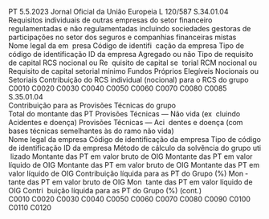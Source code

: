 PT  5.5.2023 Jornal Oficial da União Europeia L 120/587
 S.34.01.04  
Requisitos individuais de outras empresas do setor financeiro regulamentadas e não regulamentadas incluindo sociedades gestoras  de participações no setor dos 
seguros e companhias financeiras mistas  
Nome legal da em ­
presa  Código de identifi ­
cação da empresa  Tipo de código de 
identificação ID da 
empresa  Agregado ou não  Tipo de requisito 
de capital  RCS nocional ou Re ­
quisito de capital se ­
torial  RCM nocional ou 
Requisito de capital 
setorial mínimo  Fundos Próprios 
Elegíveis Nocionais 
ou Setoriais  Contribuição do 
RCS individual 
(nocional) para o 
RCS do grupo  
C0010  C0020  C0030  C0040  C0050  C0060  C0070  C0080  C0085  
S.35.01.04  
Contribuição para as Provisões Técnicas do grupo  
Total do montante das PT  Provisões Técnicas — Não vida (ex ­
cluindo Acidentes e doença)  Provisões Técnicas — Aci ­
dentes e doença (com bases 
técnicas semelhantes às do 
ramo não vida)  
Nome legal 
da empresa  Código de 
identificação 
da empresa  Tipo de código de 
identificação ID da 
empresa  Método de cálculo da 
solvência do grupo uti ­
lizado  Montante das 
PT em valor 
bruto de OIG  Montante das 
PT em valor 
líquido de 
OIG  Montante 
das PT em 
valor bruto 
de OIG  Montante das 
PT em valor 
líquido de 
OIG  Contribuição 
líquida para 
as PT do 
Grupo (%)  Mon ­
tante 
das PT 
em valor 
bruto de 
OIG  Mon ­
tante 
das PT 
em valor 
líquido 
de OIG  Contri ­
buição 
líquida 
para as 
PT do 
Grupo 
(%)  (cont.)  
C0010  C0020  C0030  C0040  C0050  C0060  C0070  C0080  C0090  C0100  C0110  C0120